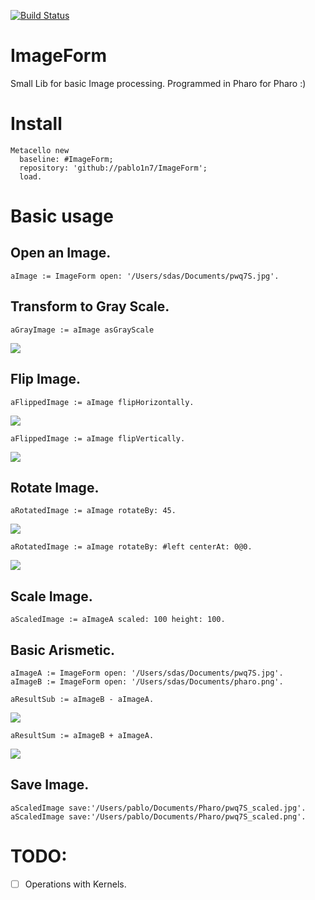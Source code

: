 [![Build Status](https://travis-ci.org/pablo1n7/ImageForm.svg?branch=master)](https://travis-ci.org/pablo1n7/ImageForm)

# ImageForm

Small Lib for basic Image processing. Programmed in Pharo for Pharo :) 

# Install

```smalltalk
Metacello new
  baseline: #ImageForm;
  repository: 'github://pablo1n7/ImageForm';
  load.
```

# Basic usage

## Open an Image.

```smalltalk
aImage := ImageForm open: '/Users/sdas/Documents/pwq7S.jpg'.
```

## Transform to Gray Scale.
```smalltalk
aGrayImage := aImage asGrayScale
```
![](https://raw.githubusercontent.com/pablo1n7/Smallbook/master/StaticFiles/slide_1.jpg)


## Flip Image.
```smalltalk
aFlippedImage := aImage flipHorizontally.
```
![](https://raw.githubusercontent.com/pablo1n7/Smallbook/master/StaticFiles/slide_2.jpg)

```smalltalk
aFlippedImage := aImage flipVertically.
```
![](https://raw.githubusercontent.com/pablo1n7/Smallbook/master/StaticFiles/slide_2.jpg)


## Rotate Image.
```smalltalk
aRotatedImage := aImage rotateBy: 45.
```
![](https://raw.githubusercontent.com/pablo1n7/Smallbook/master/StaticFiles/slide_3.jpg)

```smalltalk
aRotatedImage := aImage rotateBy: #left centerAt: 0@0. 
```
![](https://raw.githubusercontent.com/pablo1n7/Smallbook/master/StaticFiles/slide_3.jpg)


## Scale Image.
```smalltalk
aScaledImage := aImageA scaled: 100 height: 100. 
```
## Basic Arismetic.
```smalltalk
aImageA := ImageForm open: '/Users/sdas/Documents/pwq7S.jpg'.
aImageB := ImageForm open: '/Users/sdas/Documents/pharo.png'.

aResultSub := aImageB - aImageA.
```
![](https://raw.githubusercontent.com/pablo1n7/Smallbook/master/StaticFiles/slide_3.jpg)

```smalltalk
aResultSum := aImageB + aImageA.
```
![](https://raw.githubusercontent.com/pablo1n7/Smallbook/master/StaticFiles/slide_3.jpg)


## Save Image.
```smalltalk
aScaledImage save:'/Users/pablo/Documents/Pharo/pwq7S_scaled.jpg'.
aScaledImage save:'/Users/pablo/Documents/Pharo/pwq7S_scaled.png'.
```

# TODO: 
* [ ] Operations with Kernels.

